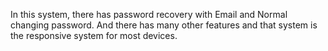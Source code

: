 In this system, there has password recovery with Email and Normal changing password. And there has many other features and that system is the responsive system for most devices.
